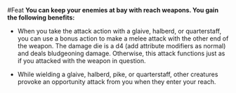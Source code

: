 #Feat
**You can keep your enemies at bay with reach weapons. You gain the following benefits:**

* When you take the attack action with a glaive, halberd, or quarterstaff, you can use a bonus action to make a melee attack with the other end of the weapon. The damage die is a d4 (add attribute modifiers as normal) and deals bludgeoning damage. Otherwise, this attack functions just as if you attacked with the weapon in question.

* While wielding a glaive, halberd, pike, or quarterstaff, other creatures provoke an opportunity attack from you when they enter your reach.